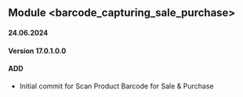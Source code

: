 ## Module <barcode_capturing_sale_purchase>

#### 24.06.2024
#### Version 17.0.1.0.0
#### ADD

- Initial commit for Scan Product Barcode for Sale & Purchase
